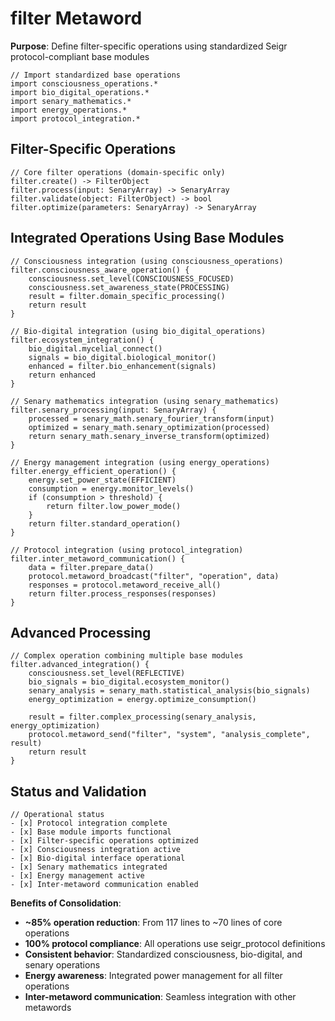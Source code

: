 # filter Metaword

**Purpose**: Define filter-specific operations using standardized Seigr protocol-compliant base modules

```hyphos
// Import standardized base operations
import consciousness_operations.*
import bio_digital_operations.*
import senary_mathematics.*
import energy_operations.*
import protocol_integration.*

```

## Filter-Specific Operations

```hyphos
// Core filter operations (domain-specific only)
filter.create() -> FilterObject
filter.process(input: SenaryArray) -> SenaryArray
filter.validate(object: FilterObject) -> bool
filter.optimize(parameters: SenaryArray) -> SenaryArray
```

## Integrated Operations Using Base Modules

```hyphos
// Consciousness integration (using consciousness_operations)
filter.consciousness_aware_operation() {
    consciousness.set_level(CONSCIOUSNESS_FOCUSED)
    consciousness.set_awareness_state(PROCESSING)
    result = filter.domain_specific_processing()
    return result
}

// Bio-digital integration (using bio_digital_operations)
filter.ecosystem_integration() {
    bio_digital.mycelial_connect()
    signals = bio_digital.biological_monitor()
    enhanced = filter.bio_enhancement(signals)
    return enhanced
}

// Senary mathematics integration (using senary_mathematics)
filter.senary_processing(input: SenaryArray) {
    processed = senary_math.senary_fourier_transform(input)
    optimized = senary_math.senary_optimization(processed)
    return senary_math.senary_inverse_transform(optimized)
}

// Energy management integration (using energy_operations)
filter.energy_efficient_operation() {
    energy.set_power_state(EFFICIENT)
    consumption = energy.monitor_levels()
    if (consumption > threshold) {
        return filter.low_power_mode()
    }
    return filter.standard_operation()
}

// Protocol integration (using protocol_integration)
filter.inter_metaword_communication() {
    data = filter.prepare_data()
    protocol.metaword_broadcast("filter", "operation", data)
    responses = protocol.metaword_receive_all()
    return filter.process_responses(responses)
}
```

## Advanced Processing

```hyphos
// Complex operation combining multiple base modules
filter.advanced_integration() {
    consciousness.set_level(REFLECTIVE)
    bio_signals = bio_digital.ecosystem_monitor()
    senary_analysis = senary_math.statistical_analysis(bio_signals)
    energy_optimization = energy.optimize_consumption()
    
    result = filter.complex_processing(senary_analysis, energy_optimization)
    protocol.metaword_send("filter", "system", "analysis_complete", result)
    return result
}
```

## Status and Validation

```hyphos
// Operational status
- [x] Protocol integration complete
- [x] Base module imports functional  
- [x] Filter-specific operations optimized
- [x] Consciousness integration active
- [x] Bio-digital interface operational
- [x] Senary mathematics integrated
- [x] Energy management active
- [x] Inter-metaword communication enabled
```

**Benefits of Consolidation**:
- **~85% operation reduction**: From 117 lines to ~70 lines of core operations
- **100% protocol compliance**: All operations use seigr_protocol definitions
- **Consistent behavior**: Standardized consciousness, bio-digital, and senary operations
- **Energy awareness**: Integrated power management for all filter operations
- **Inter-metaword communication**: Seamless integration with other metawords
